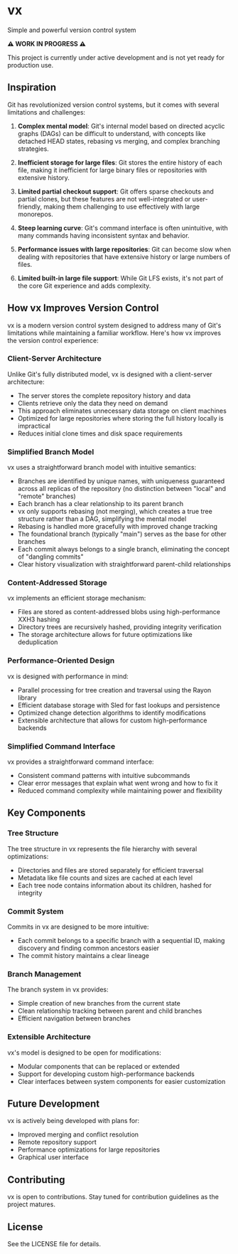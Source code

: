 # vx
Simple and powerful version control system

**⚠️ WORK IN PROGRESS ⚠️**

This project is currently under active development and is not yet ready for production use.

## Inspiration

Git has revolutionized version control systems, but it comes with several limitations and challenges:

1. **Complex mental model**: Git's internal model based on directed acyclic graphs (DAGs) can be difficult to understand, with concepts like detached HEAD states, rebasing vs merging, and complex branching strategies.

2. **Inefficient storage for large files**: Git stores the entire history of each file, making it inefficient for large binary files or repositories with extensive history.

3. **Limited partial checkout support**: Git offers sparse checkouts and partial clones, but these features are not well-integrated or user-friendly, making them challenging to use effectively with large monorepos.

4. **Steep learning curve**: Git's command interface is often unintuitive, with many commands having inconsistent syntax and behavior.

5. **Performance issues with large repositories**: Git can become slow when dealing with repositories that have extensive history or large numbers of files.

6. **Limited built-in large file support**: While Git LFS exists, it's not part of the core Git experience and adds complexity.

## How vx Improves Version Control

vx is a modern version control system designed to address many of Git's limitations while maintaining a familiar workflow. Here's how vx improves the version control experience:

### Client-Server Architecture

Unlike Git's fully distributed model, vx is designed with a client-server architecture:

- The server stores the complete repository history and data
- Clients retrieve only the data they need on demand
- This approach eliminates unnecessary data storage on client machines
- Optimized for large repositories where storing the full history locally is impractical
- Reduces initial clone times and disk space requirements

### Simplified Branch Model

vx uses a straightforward branch model with intuitive semantics:

- Branches are identified by unique names, with uniqueness guaranteed across all replicas of the repository (no distinction between "local" and "remote" branches)
- Each branch has a clear relationship to its parent branch
- vx only supports rebasing (not merging), which creates a true tree structure rather than a DAG, simplifying the mental model
- Rebasing is handled more gracefully with improved change tracking
- The foundational branch (typically "main") serves as the base for other branches
- Each commit always belongs to a single branch, eliminating the concept of "dangling commits"
- Clear history visualization with straightforward parent-child relationships

### Content-Addressed Storage

vx implements an efficient storage mechanism:

- Files are stored as content-addressed blobs using high-performance XXH3 hashing
- Directory trees are recursively hashed, providing integrity verification
- The storage architecture allows for future optimizations like deduplication

### Performance-Oriented Design

vx is designed with performance in mind:

- Parallel processing for tree creation and traversal using the Rayon library
- Efficient database storage with Sled for fast lookups and persistence
- Optimized change detection algorithms to identify modifications
- Extensible architecture that allows for custom high-performance backends

### Simplified Command Interface

vx provides a straightforward command interface:

- Consistent command patterns with intuitive subcommands
- Clear error messages that explain what went wrong and how to fix it
- Reduced command complexity while maintaining power and flexibility

## Key Components

### Tree Structure

The tree structure in vx represents the file hierarchy with several optimizations:

- Directories and files are stored separately for efficient traversal
- Metadata like file counts and sizes are cached at each level
- Each tree node contains information about its children, hashed for integrity

### Commit System

Commits in vx are designed to be more intuitive:

- Each commit belongs to a specific branch with a sequential ID, making discovery and finding common ancestors easier
- The commit history maintains a clear lineage

### Branch Management

The branch system in vx provides:

- Simple creation of new branches from the current state
- Clean relationship tracking between parent and child branches
- Efficient navigation between branches

### Extensible Architecture

vx's model is designed to be open for modifications:

- Modular components that can be replaced or extended
- Support for developing custom high-performance backends
- Clear interfaces between system components for easier customization

## Future Development

vx is actively being developed with plans for:

- Improved merging and conflict resolution
- Remote repository support
- Performance optimizations for large repositories
- Graphical user interface

## Contributing

vx is open to contributions. Stay tuned for contribution guidelines as the project matures.

## License

See the LICENSE file for details.
